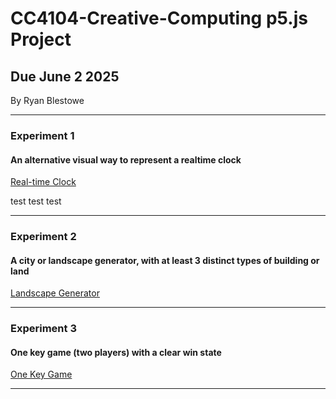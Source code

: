 # CC4104-Creative-Computing p5.js Project
## Due June 2 2025

By Ryan Blestowe

-----------------------------------------------------------------------------------------------------------------------------------------------------------------------

### Experiment 1
#### An alternative visual way to represent a realtime clock
[Real-time Clock](https://editor.p5js.org/RyanB2024/sketches/xJCJdTdr4)

test test test

-----------------------------------------------------------------------------------------------------------------------------------------------------------------------
### Experiment 2
#### A city or landscape generator, with at least 3 distinct types of building or land
[Landscape Generator](https://editor.p5js.org/RyanB2024/sketches/L9X75r_a8)

-----------------------------------------------------------------------------------------------------------------------------------------------------------------------
### Experiment 3
#### One key game (two players) with a clear win state
[One Key Game](https://editor.p5js.org/RyanB2024/sketches/o4NePGGnLG)

-----------------------------------------------------------------------------------------------------------------------------------------------------------------------
